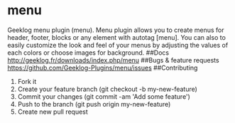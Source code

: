# menu
Geeklog menu plugin (menu). Menu plugin allows you to create menus for header, footer, blocks or any element with autotag [menu]. You can also to easily customize the look and feel of your menus by adjusting the values of each colors or choose images for background.
##Docs
http://geeklog.fr/downloads/index.php/menu
##Bugs & feature requests
https://github.com/Geeklog-Plugins/menu/issues
##Contributing
1. Fork it
2. Create your feature branch (git checkout -b my-new-feature)
3. Commit your changes (git commit -am 'Add some feature')
4. Push to the branch (git push origin my-new-feature)
5. Create new pull request
